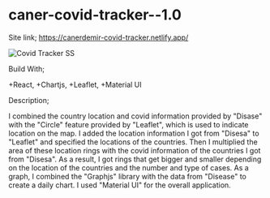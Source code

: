 # caner-covid-tracker--1.0

Site link; https://canerdemir-covid-tracker.netlify.app/


![Covid Tracker SS](https://user-images.githubusercontent.com/96390657/161711237-c5482cd7-5478-4f24-936b-1dd82abadfdc.jpg)



Build With;

+React, +Chartjs, +Leaflet, +Material UI


Description;


I combined the country location and covid information provided by "Disase" with the "Circle" feature provided by "Leaflet", which is used to indicate location on the map. I added the location information I got from "Disesa" to "Leaflet" and specified the locations of the countries. Then I multiplied the area of ​​these location rings with the covid information of the countries I got from "Disesa". As a result, I got rings that get bigger and smaller depending on the location of the countries and the number and type of cases. As a graph, I combined the "Graphjs" library with the data from "Disease" to create a daily chart. I used "Material UI" for the overall application.
